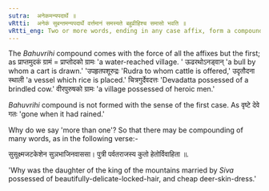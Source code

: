 ```yaml
---
sutra:  अनेकमन्यपदार्थे ॥
vRtti:  अनेकं सुबन्तमन्यपदार्थे वर्त्तमानं समस्यते बहुव्रीहिश्च समासो भवति ॥
vRtti_eng: Two or more words, ending in any case affix, form a compound, denoting another new thing, not connoted by those words individually; and the compound is called Bahuvrihi.
---
```

The _Bahuvrihi_ compound comes with the force of all the affixes but the first; as प्राप्तमुदकं ग्रामं = प्राप्तोदको ग्रामः 'a water-reached village. ' ऊढरथोऽनड्वान्  'a bull by whom a cart is drawn.'  'उपहृतपशूरुद्रः 'Rudra to whom cattle is offered,' उदृतौदना स्थाली 'a vessel which rice is placed.' चित्रगुर्देवदत्तः 'Devadatta possessed of a brindled cow.' वीरपुरुषको ग्रामः 'a village possessed of heroic men.'

_Bahuvrihi_ compound is not formed with the sense of the first case. As वृष्टे देवे गतः 'gone when it had rained.'

Why do we say 'more than one'? So that there may be compounding of many words, as in the following verse:-

सुसूक्ष्मजटकेशेन सुञभाजिनवाससा। पुत्री पर्वतराजस्य कुतो हेतोर्विवाहिता ॥.

'Why was the daughter of the king of the mountains married by _Siva_ possessed of beautifully-delicate-locked-hair, and cheap deer-skin-dress.'
